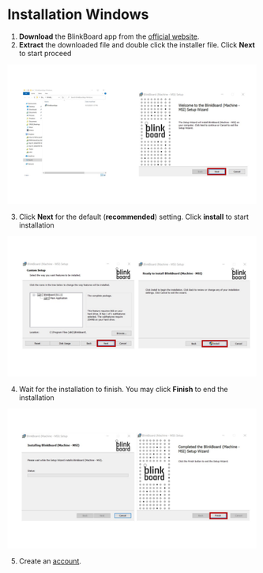 # Installation Windows

1. **Download** the BlinkBoard app from the [official website](http://blinkboard.kaist.ac.kr).
2. **Extract** the downloaded file and double click the installer file. Click **Next** to start proceed

![](../.gitbook/assets/0.jpeg)

3. Click **Next** for the default \(**recommended**\) setting. Click **install** to start installation

![](../.gitbook/assets/1.jpeg)

4. Wait for the installation to finish. You may click **Finish** to end the installation

![](../.gitbook/assets/2.jpeg)

5. Create an [account](creating-an-account.md).

